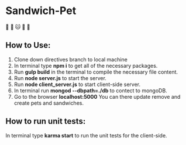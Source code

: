 # Sandwich-Pet

:bread: :hamburger: :cat: :dog: :hamster:

## How to Use:
1. Clone down directives branch to local machine
2. In terminal type **npm i** to get all of the necessary packages.
3. Run **gulp build** in the terminal to compile the necessary file content.
4. Run **node server.js** to start the server.
5. Run **node client_server.js** to start client-side server.
6. In terminal run **mongod --dbpath=./db** to contect to mongoDB.
6. Go to the browser
**localhost:5000**
You can there update remove and create pets and sandwiches.


## How to run unit tests:
In terminal type **karma start** to run the unit tests for the client-side.
